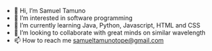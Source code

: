 - 👋 Hi, I’m Samuel Tamuno
- 👀 I’m interested in software programming
- 🌱 I’m currently learning Java, Python, Javascript, HTML and CSS
- 💞️ I’m looking to collaborate with great minds on similar wavelength
- 📫 How to reach me samueltamunotope@gmail.com

<!---
Wildnerds/Wildnerds is a ✨ special ✨ repository because its `README.md` (this file) appears on your GitHub profile.
You can click the Preview link to take a look at your changes.
--->
